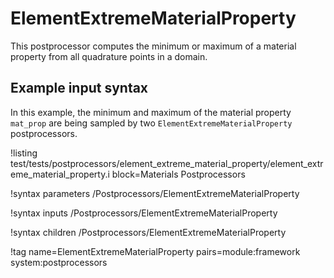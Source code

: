 # ElementExtremeMaterialProperty

This postprocessor computes the minimum or maximum of a material property from
all quadrature points in a domain.

## Example input syntax

In this example, the minimum and maximum of the material property `mat_prop` are being sampled
by two `ElementExtremeMaterialProperty` postprocessors.

!listing test/tests/postprocessors/element_extreme_material_property/element_extreme_material_property.i block=Materials Postprocessors

!syntax parameters /Postprocessors/ElementExtremeMaterialProperty

!syntax inputs /Postprocessors/ElementExtremeMaterialProperty

!syntax children /Postprocessors/ElementExtremeMaterialProperty

!tag name=ElementExtremeMaterialProperty pairs=module:framework system:postprocessors
